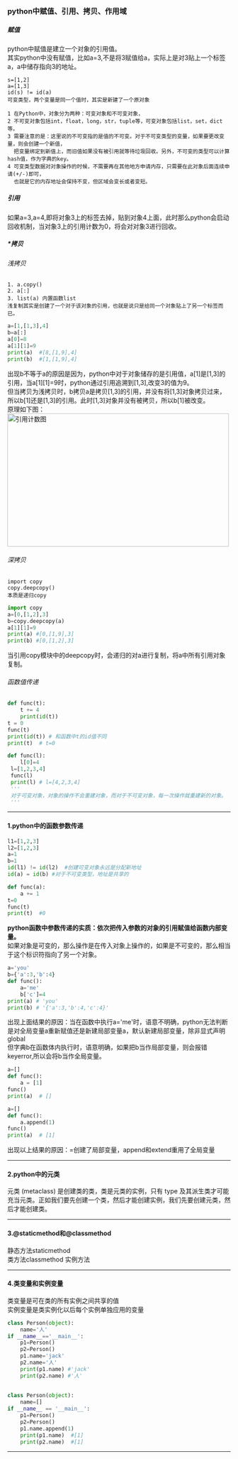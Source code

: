 ### python中赋值、引用、拷贝、作用域
##### 赋值
python中赋值是建立一个对象的引用值。<br>其实python中没有赋值，比如a=3,不是将3赋值给a，实际上是对3贴上一个标签a，a中储存指向3的地址。<br>
```
s=[1,2]
a=[1,3]
id(s) != id(a) 
可变类型，两个变量是同一个值时，其实是新建了一个原对象

1 在Python中，对象分为两种：可变对象和不可变对象，
2 不可变对象包括int，float，long，str，tuple等，可变对象包括list，set，dict等。
3 需要注意的是：这里说的不可变指的是值的不可变。对于不可变类型的变量，如果要更改变量，则会创建一个新值，
  把变量绑定到新值上，而旧值如果没有被引用就等待垃圾回收。另外，不可变的类型可以计算hash值，作为字典的key。
4 可变类型数据对对象操作的时候，不需要再在其他地方申请内存，只需要在此对象后面连续申请(+/-)即可，
  也就是它的内存地址会保持不变，但区域会变长或者变短。
```
##### 引用
如果a=3,a=4,即将对象3上的标签去掉，贴到对象4上面，此时那么python会启动回收机制，当对象3上的引用计数为0，将会对对象3进行回收。
##### *拷贝
###### 浅拷贝
    1. a.copy()
    2. a[:]   
    3. list(a) 内置函数list
    浅复制其实是创建了一个对于该对象的引用，也就是说只是给同一个对象贴上了另一个标签而已。
```python
a=[1,[1,3],4]
b=a[:]
a[0]=8
a[1][1]=9
print(a)  #[8,[1,9],4]
print(b)  #[1,[1,9],4]
```
   出现b不等于a的原因是因为，python中对于对象储存的是引用值，a[1]是[1,3]的引用，当a[1][1]=9时，python通过引用追溯到[1,3],改变3的值为9。<br>
但当拷贝为浅拷贝时，b拷贝a是拷贝[1,3]的引用，并没有将[1,3]对象拷贝过来，所以b[1]还是[1,3]的引用。此时[1,3]对象并没有被拷贝，所以b[1]被改变。<br>
原理如下图：<br>
<img src='https://draapho.github.io/images/1618/python_point_5.jpg' title='引用计数图' width='500px' height='300px'>
###### 深拷贝
    import copy
    copy.deepcopy()
    本质是递归copy
```python
import copy
a=[0,[1,2],3]
b=copy.deepcopy(a)
a[1][1]=9
print(a) #[0,[1,9],3]
print(b) #[0,[1,2],3]
```
当引用copy模块中的deepcopy时，会递归的对a进行复制，将a中所有引用对象复制。
###### 函数值传递
```python
def func(t):
    t += 4
    print(id(t))  
t = 0
func(t)
print(id(t)) # 和函数中t的id值不同
print(t)  # t=0

def func(l):
    l[0]=4
 l=[1,2,3,4]
 func(l)
 print(l) # l=[4,2,3,4]
 '''
 对于可变对象，对象的操作不会重建对象，而对于不可变对象，每一次操作就重建新的对象。
 '''
```
***
#### 1.python中的函数参数传递

```python
l1=[1,2,3]
l2=[1,2,3]
a=1
b=1
id(l1) != id(l2)  #创建可变对象永远是分配新地址
id(a) = id(b) #对于不可变类型，地址是共享的

def func(a):
    a += 1
t=0
func(t)
print(t)  #0
```
**python函数中参数传递的实质：依次把传入参数的对象的引用赋值给函数内部变量。**<br>
如果对象是可变的，那么操作是在传入对象上操作的，如果是不可变的，那么相当于这个标识符指向了另一个对象。<br>
```python
a='you'
b={'a':3,'b':4}
def func():
    a='me'
    b['c']=4
print(a) # 'you'
print(b) # '{'a':3,'b':4,'c':4}'
```
出现上面结果的原因：当在函数中执行a='me'时，语意不明确，python无法判断是对全局变量a重新赋值还是新建局部变量a，默认新建局部变量，除非显式声明global<br>
但字典b在函数体内执行时，语意明确，如果把b当作局部变量，则会报错keyerror,所以会将b当作全局变量。<br>
```python
a=[]
def func():
    a = [1]
func()
print(a)  # []

a=[]
def func():
    a.append(1)
func()
print(a)  # [1]
```
出现以上结果的原因：=创建了局部变量，append和extend重用了全局变量
***
#### 2.python中的元类
  元类 (metaclass) 是创建类的类，类是元类的实例，只有 type 及其派生类才可能充当元类。正如我们要先创建一个类，然后才能创建实例，我们先要创建元类，然后才能创建类。
***
#### 3.@staticmethod和@classmethod
静态方法staticmethod<br>
类方法classmethod
实例方法
***
#### 4.类变量和实例变量
类变量是可在类的所有实例之间共享的值<br>
实例变量是类实例化以后每个实例单独应用的变量
```python
class Person(object):
    name='人'
if __name__=='__main__':
    p1=Person()
    p2=Person()
    p1.name='jack'
    p2.name='人'
    print(p1.name) #'jack'
    print(p2.name) #'人'
    
 
class Person(object):
    name=[]
if __name__ == '__main__':
    p1=Person()
    p2=Person()
    p1.name.append(1)
    print(p1.name)  #[1]
    print(p2.name)  #[1] 
 ```
 ***
